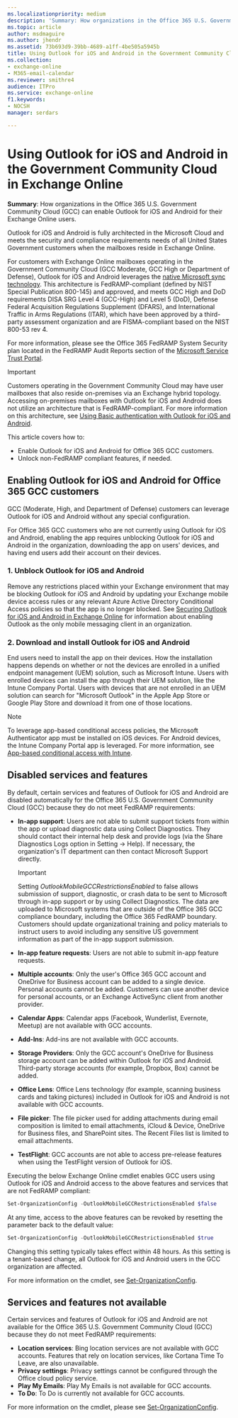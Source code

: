 ```yaml
---
ms.localizationpriority: medium
description: 'Summary: How organizations in the Office 365 U.S. Government Community Cloud (GCC) can enable Outlook for iOS and Android for their users.'
ms.topic: article
author: msdmaguire
ms.author: jhendr
ms.assetid: 73b693d9-39bb-4689-a1ff-4be505a5945b
title: Using Outlook for iOS and Android in the Government Community Cloud in Exchange Online
ms.collection: 
- exchange-online
- M365-email-calendar
ms.reviewer: smithre4
audience: ITPro
ms.service: exchange-online
f1.keywords:
- NOCSH
manager: serdars

---
```


# Using Outlook for iOS and Android in the Government Community Cloud in Exchange Online

 **Summary**: How organizations in the Office 365 U.S. Government Community Cloud (GCC) can enable Outlook for iOS and Android for their Exchange Online users.

Outlook for iOS and Android is fully architected in the Microsoft Cloud and meets the security and compliance requirements needs of all United States Government customers when the mailboxes reside in Exchange Online.

For customers with Exchange Online mailboxes operating in the Government Community Cloud (GCC Moderate, GCC High or Department of Defense), Outlook for iOS and Android leverages the [native Microsoft sync technology](./outlook-for-ios-and-android.md). This architecture is FedRAMP-compliant (defined by NIST Special Publication 800-145) and approved, and meets GCC High and DoD requirements DISA SRG Level 4 (GCC-High) and Level 5 (DoD), Defense Federal Acquisition Regulations Supplement (DFARS), and International Traffic in Arms Regulations (ITAR), which have been approved by a third-party assessment organization and are FISMA-compliant based on the NIST 800-53 rev 4.

For more information, please see the Office 365 FedRAMP System Security plan located in the FedRAMP Audit Reports section of the [Microsoft Service Trust Portal](https://servicetrust.microsoft.com/).

> [!IMPORTANT]
> Customers operating in the Government Community Cloud may have user mailboxes that also reside on-premises via an Exchange hybrid topology. Accessing on-premises mailboxes with Outlook for iOS and Android does not utilize an architecture that is FedRAMP-compliant. For more information on this architecture, see [Using Basic authentication with Outlook for iOS and Android](../../../ExchangeServer/clients/outlook-for-ios-and-android/use-basic-auth.md).

This article covers how to:

- Enable Outlook for iOS and Android for Office 365 GCC customers.
- Unlock non-FedRAMP compliant features, if needed.

## Enabling Outlook for iOS and Android for Office 365 GCC customers

GCC (Moderate, High, and Department of Defense) customers can leverage Outlook for iOS and Android without any special configuration.

For Office 365 GCC customers who are not currently using Outlook for iOS and Android, enabling the app requires unblocking Outlook for iOS and Android in the organization, downloading the app on users' devices, and having end users add their account on their devices.

### 1. Unblock Outlook for iOS and Android

Remove any restrictions placed within your Exchange environment that may be blocking Outlook for iOS and Android by updating your Exchange mobile device access rules or any relevant Azure Active Directory Conditional Access policies so that the app is no longer blocked. See [Securing Outlook for iOS and Android in Exchange Online](secure-outlook-for-ios-and-android.md) for information about enabling Outlook as the only mobile messaging client in an organization.

### 2. Download and install Outlook for iOS and Android

End users need to install the app on their devices. How the installation happens depends on whether or not the devices are enrolled in a unified endpoint management (UEM) solution, such as Microsoft Intune. Users with enrolled devices can install the app through their UEM solution, like the Intune Company Portal. Users with devices that are not enrolled in an UEM solution can search for "Microsoft Outlook" in the Apple App Store or Google Play Store and download it from one of those locations.

> [!NOTE]
> To leverage app-based conditional access policies, the Microsoft Authenticator app must be installed on iOS devices. For Android devices, the Intune Company Portal app is leveraged. For more information, see [App-based conditional access with Intune](/intune/app-based-conditional-access-intune).

## Disabled services and features

By default, certain services and features of Outlook for iOS and Android are disabled automatically for the Office 365 U.S. Government Community Cloud (GCC) because they do not meet FedRAMP requirements:

- **In-app support**: Users are not able to submit support tickets from within the app or upload diagnostic data using Collect Diagnostics. They should contact their internal help desk and provide logs (via the Share Diagnostics Logs option in Setting -> Help). If necessary, the organization's IT department can then contact Microsoft Support directly.

    > [!IMPORTANT]
    > Setting *OutlookMobileGCCRestrictionsEnabled* to false allows submission of support, diagnostic, or crash data to be sent to Microsoft through in-app support or by using Collect Diagnostics. The data are uploaded to Microsoft systems that are outside of the Office 365 GCC compliance boundary, including the Office 365 FedRAMP boundary. Customers should update organizational training and policy materials to instruct users to avoid including any sensitive US government information as part of the in-app support submission.

- **In-app feature requests**: Users are not able to submit in-app feature requests.

- **Multiple accounts**: Only the user's Office 365 GCC account and OneDrive for Business account can be added to a single device. Personal accounts cannot be added. Customers can use another device for personal accounts, or an Exchange ActiveSync client from another provider.

- **Calendar Apps**: Calendar apps (Facebook, Wunderlist, Evernote, Meetup) are not available with GCC accounts.

- **Add-Ins**: Add-ins are not available with GCC accounts.

- **Storage Providers**: Only the GCC account's OneDrive for Business storage account can be added within Outlook for iOS and Android. Third-party storage accounts (for example, Dropbox, Box) cannot be added.

- **Office Lens**: Office Lens technology (for example, scanning business cards and taking pictures) included in Outlook for iOS and Android is not available with GCC accounts.

- **File picker**: The file picker used for adding attachments during email composition is limited to email attachments, iCloud & Device, OneDrive for Business files, and SharePoint sites. The Recent Files list is limited to email attachments.

- **TestFlight**: GCC accounts are not able to access pre-release features when using the TestFlight version of Outlook for iOS.

Executing the below Exchange Online cmdlet enables GCC users using Outlook for iOS and Android access to the above features and services that are not FedRAMP compliant:

```PowerShell
Set-OrganizationConfig -OutlookMobileGCCRestrictionsEnabled $false
```

At any time, access to the above features can be revoked by resetting the parameter back to the default value:

```PowerShell
Set-OrganizationConfig -OutlookMobileGCCRestrictionsEnabled $true
```

Changing this setting typically takes effect within 48 hours. As this setting is a tenant-based change, all Outlook for iOS and Android users in the GCC organization are affected.

For more information on the cmdlet, see [Set-OrganizationConfig](/powershell/module/exchange/set-organizationconfig).

## Services and features not available

Certain services and features of Outlook for iOS and Android are not available for the Office 365 U.S. Government Community Cloud (GCC) because they do not meet FedRAMP requirements:

- **Location services**: Bing location services are not available with GCC accounts. Features that rely on location services, like Cortana Time To Leave, are also unavailable.
- **Privacy settings**: Privacy settings cannot be configured through the Office cloud policy service.
- **Play My Emails**: Play My Emails is not available for GCC accounts.
- **To Do**: To Do is currently not available for GCC accounts.

For more information on the cmdlet, please see [Set-OrganizationConfig](/powershell/module/exchange/set-organizationconfig).
